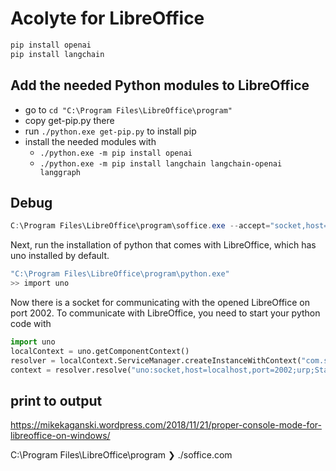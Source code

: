 # Acolyte for LibreOffice

```bash
pip install openai
pip install langchain
```

## Add the needed Python modules to LibreOffice

+ go to `cd "C:\Program Files\LibreOffice\program"`
+ copy get-pip.py there
+ run `./python.exe get-pip.py` to install pip
+ install the needed modules with 
  + `./python.exe -m pip install openai`
  + `./python.exe -m pip install langchain langchain-openai langgraph`

## Debug

```powershell
C:\Program Files\LibreOffice\program\soffice.exe --accept="socket,host=localhost,port=2002;urp;StarOffice.ComponentContext" --writer
```

<!-- -accept=socket,host=localhost,port=2002;urp; is deprecated.  Use --accept=socket,host=localhost,port=2002;urp; instead. -->

Next, run the installation of python that comes with LibreOffice, which has uno installed by default.

```powershell
"C:\Program Files\LibreOffice\program\python.exe"
>> import uno
```

Now there is a socket for communicating with the opened LibreOffice on port 2002. To communicate with LibreOffice, you need to start your python code with

```python
import uno
localContext = uno.getComponentContext()
resolver = localContext.ServiceManager.createInstanceWithContext("com.sun.star.bridge.UnoUrlResolver", localContext)
context = resolver.resolve("uno:socket,host=localhost,port=2002;urp;StarOffice.ComponentContext")
```

## print to output

https://mikekaganski.wordpress.com/2018/11/21/proper-console-mode-for-libreoffice-on-windows/

C:\Program Files\LibreOffice\program ❯ ./soffice.com